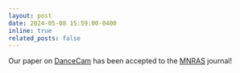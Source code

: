 ```yaml
---
layout: post
date: 2024-05-08 15:59:00-0400
inline: true
related_posts: false
---
```


Our paper on [DanceCam](https://dancecam.info) has been accepted to the [MNRAS](https://mnras.org/) journal!
